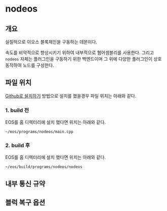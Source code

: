 # nodeos

## 개요

실질적으로 이오스 블록체인을 구동하는 데몬이다.

속도를 비약적으로 향상시키기 위하여 내부적으로 웹어셈블리를 사용한다. 그리고 `nodeos` 자체는 플러그인을 구동하기 위한 백엔드이며 그 위에 다양한 플러그인이 상호 동작하여 노드를 구성한다.

## 파일 위치

[Github로 설치하기](../../tutorial/eos-install/github.md) 방법으로 설치를 했을경우 파일 위치는 아래와 같다.

### 1. build 전

EOS를 홈 디렉터리에 설치 했다면 위치는 아래와 같다.

```text
~/eos/programs/nodeos/main.cpp
```

### 2. build 후

EOS를 홈 디렉터리에 설치 했다면 위치는 아래와 같다.

```text
~/eos/build/programs/nodeos/nodeos
```

## 내부 통신 규약

## 블럭 복구 옵션

